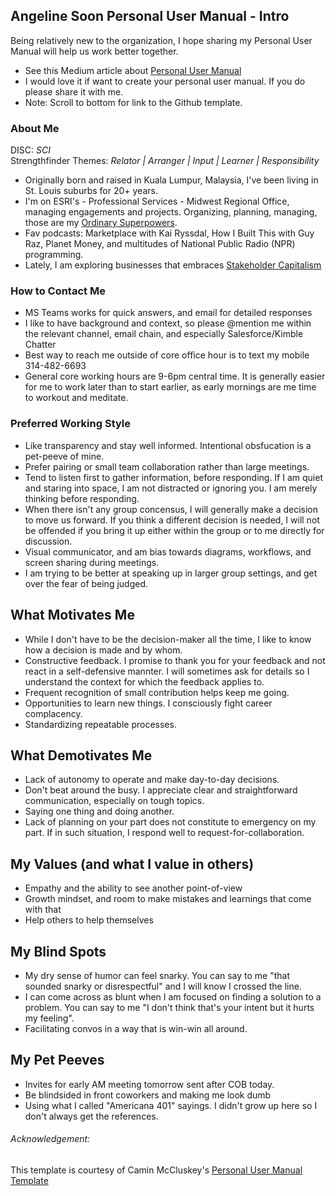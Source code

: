 ## Angeline Soon Personal User Manual - Intro
Being relatively new to the organization, I hope sharing my Personal User Manual will help us work better together.  
- See this Medium article about [Personal User Manual](https://medium.com/better-programming/personal-user-manuals-the-good-the-bad-and-the-template-7b80db5044ea) 
- I would love it if want to create your personal user manual. If you do please share it with me.  
- Note: Scroll to bottom for link to the Github template.  

### About Me
DISC: _SCI_   
Strengthfinder Themes: _Relator | Arranger | Input | Learner | Responsibility_

- Originally born and raised in Kuala Lumpur, Malaysia, I've been living in St. Louis suburbs for 20+ years. 
- I'm on ESRI's - Professional Services - Midwest Regional Office, managing engagements and projects. Organizing, planning, managing, those are my [Ordinary Superpowers](https://www.asuperpoweredlife.com/).  
- Fav podcasts: Marketplace with Kai Ryssdal, How I Built This with Guy Raz, Planet Money, and multitudes of National Public Radio (NPR) programming.  
- Lately, I am exploring businesses that embraces [Stakeholder Capitalism](https://www.instituteforcorporatetransformation.com/podcast)

### How to Contact Me
- MS Teams works for quick answers, and email for detailed responses  
- I like to have background and context, so please @mention me within the relevant channel, email chain, and especially Salesforce/Kimble Chatter
- Best way to reach me outside of core office hour is to text my mobile 314-482-6693
- General core working hours are 9-6pm central time. It is generally easier for me to work later than to start earlier, as early mornings are me time to workout and meditate.  

### Preferred Working Style
- Like transparency and stay well informed. Intentional obsfucation is a pet-peeve of mine. 
- Prefer pairing or small team collaboration rather than large meetings. 
- Tend to listen first to gather information, before responding. If I am quiet and staring into space, I am not distracted or ignoring you. I am merely thinking before responding. 
- When there isn't any group concensus, I will generally make a decision to move us forward. If you think a different decision is needed, I will not be offended if you bring it up either within the group or to me directly for discussion. 
- Visual communicator, and am bias towards diagrams, workflows, and screen sharing during meetings. 
- I am trying to be better at speaking up in larger group settings, and get over the fear of being judged.

## What Motivates Me
- While I don't have to be the decision-maker all the time, I like to know how a decision is made and by whom. 
- Constructive feedback. I promise to thank you for your feedback and not react in a self-defensive mannter. I will sometimes ask for details so I understand the context for which the feedback applies to.
- Frequent recognition of small contribution helps keep me going.
- Opportunities to learn new things. I consciously fight career complacency. 
- Standardizing repeatable processes. 

## What Demotivates Me
- Lack of autonomy to operate and make day-to-day decisions.
- Don't beat around the busy. I appreciate clear and straightforward communication, especially on tough topics.
- Saying one thing and doing another. 
- Lack of planning on your part does not constitute to emergency on my part. If in such situation, I respond well to request-for-collaboration.

## My Values (and what I value in others)
- Empathy and the ability to see another point-of-view
- Growth mindset, and room to make mistakes and learnings that come with that
- Help others to help themselves 

## My Blind Spots
- My dry sense of humor can feel snarky. You can say to me "that sounded snarky or disrespectful" and I will know I crossed the line. 
- I can come across as blunt when I am focused on finding a solution to a problem. You can say to me "I don't think that's your intent but it hurts my feeling". 
- Facilitating convos in a way that is win-win all around. 

## My Pet Peeves
- Invites for early AM meeting tomorrow sent after COB today.
- Be blindsided in front coworkers and making me look dumb
- Using what I called "Americana 401" sayings. I didn't grow up here so I don't always get the references. 

###### Acknowledgement:
This template is courtesy of Camin McCluskey's [Personal User Manual Template](https://github.com/camin-mccluskey/Personal-User-Manual-Template)
